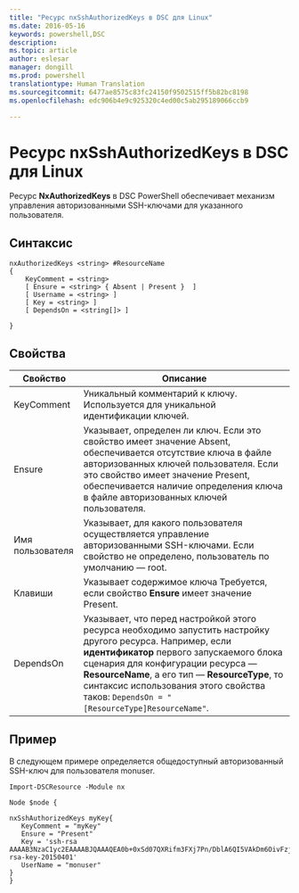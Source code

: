 ```yaml
---
title: "Ресурс nxSshAuthorizedKeys в DSC для Linux"
ms.date: 2016-05-16
keywords: powershell,DSC
description: 
ms.topic: article
author: eslesar
manager: dongill
ms.prod: powershell
translationtype: Human Translation
ms.sourcegitcommit: 6477ae8575c83fc24150f9502515ff5b82bc8198
ms.openlocfilehash: edc906b4e9c925320c4ed00c5ab295189066ccb9

---
```


# Ресурс nxSshAuthorizedKeys в DSC для Linux

Ресурс **NxAuthorizedKeys** в DSC PowerShell обеспечивает механизм управления авторизованными SSH-ключами для указанного пользователя.

## Синтаксис

```
nxAuthorizedKeys <string> #ResourceName
{
    KeyComment = <string>
    [ Ensure = <string> { Absent | Present }  ]
    [ Username = <string> ]
    [ Key = <string> ]
    [ DependsOn = <string[]> ]

}
```

## Свойства

|  Свойство |  Описание | 
|---|---|
| KeyComment| Уникальный комментарий к ключу. Используется для уникальной идентификации ключей.| 
| Ensure| Указывает, определен ли ключ. Если это свойство имеет значение Absent, обеспечивается отсутствие ключа в файле авторизованных ключей пользователя. Если это свойство имеет значение Present, обеспечивается наличие определения ключа в файле авторизованных ключей пользователя.| 
| Имя пользователя| Указывает, для какого пользователя осуществляется управление авторизованными SSH-ключами. Если свойство не определено, пользователь по умолчанию — root.| 
| Клавиши| Указывает содержимое ключа Требуется, если свойство **Ensure** имеет значение Present.| 
| DependsOn | Указывает, что перед настройкой этого ресурса необходимо запустить настройку другого ресурса. Например, если **идентификатор** первого запускаемого блока сценария для конфигурации ресурса — **ResourceName**, а его тип — **ResourceType**, то синтаксис использования этого свойства таков: `DependsOn = "[ResourceType]ResourceName"`.| 

## Пример

В следующем примере определяется общедоступный авторизованный SSH-ключ для пользователя monuser.

```
Import-DSCResource -Module nx 

Node $node {

nxSshAuthorizedKeys myKey{
   KeyComment = "myKey"
   Ensure = "Present"
   Key = 'ssh-rsa AAAAB3NzaC1yc2EAAAABJQAAAQEA0b+0xSd07QXRifm3FXj7Pn/DblA6QI5VAkDm6OivFzj3U6qGD1VJ6AAxWPCyMl/qhtpRtxZJDu/TxD8AyZNgc8aN2CljN1hOMbBRvH2q5QPf/nCnnJRaGsrxIqZjyZdYo9ZEEzjZUuMDM5HI1LA9B99k/K6PK2Bc1NLivpu7nbtVG2tLOQs+GefsnHuetsRMwo/+c3LtwYm9M0XfkGjYVCLO4CoFuSQpvX6AB3TedUy6NZ0iuxC0kRGg1rIQTwSRcw+McLhslF0drs33fw6tYdzlLBnnzimShMuiDWiT37WqCRovRGYrGCaEFGTG2e0CN8Co8nryXkyWc6NSDNpMzw== rsa-key-20150401'
   UserName = "monuser"
} 
}
```




<!--HONumber=Jun16_HO4-->


